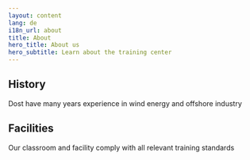 ```yaml
---
layout: content
lang: de
i18n_url: about
title: About
hero_title: About us
hero_subtitle: Learn about the training center
---
```


## History

Dost have many years experience in wind energy and offshore industry

## Facilities

Our classroom and facility comply with all relevant training standards
